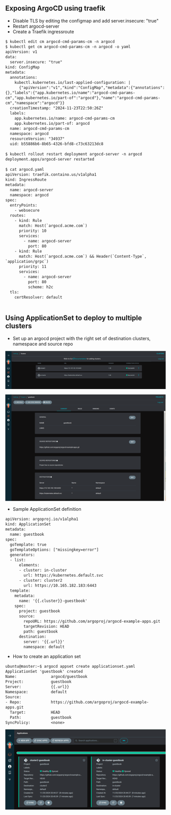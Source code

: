 ## Exposing ArgoCD using traefik
- Disable TLS by editing the configmap and add server.insecure: "true"
- Restart argocd-server
- Create a Traefik ingressroute
```
$ kubectl edit cm argocd-cmd-params-cm -n argocd
$ kubectl get cm argocd-cmd-params-cm -n argocd -o yaml
apiVersion: v1
data:
  server.insecure: "true"
kind: ConfigMap
metadata:
  annotations:
    kubectl.kubernetes.io/last-applied-configuration: |
      {"apiVersion":"v1","kind":"ConfigMap","metadata":{"annotations":{},"labels":{"app.kubernetes.io/name":"argocd-cmd-params-cm","app.kubernetes.io/part-of":"argocd"},"name":"argocd-cmd-params-cm","namespace":"argocd"}}
  creationTimestamp: "2024-11-23T22:50:26Z"
  labels:
    app.kubernetes.io/name: argocd-cmd-params-cm
    app.kubernetes.io/part-of: argocd
  name: argocd-cmd-params-cm
  namespace: argocd
  resourceVersion: "34937"
  uid: b55886b6-8b65-4326-bfd8-c73c63213dc8

$ kubectl rollout restart deployment argocd-server -n argocd
deployment.apps/argocd-server restarted

$ cat argocd.yaml
apiVersion: traefik.containo.us/v1alpha1
kind: IngressRoute
metadata:
  name: argocd-server
  namespace: argocd
spec:
  entryPoints:
    - websecure
  routes:
    - kind: Rule
      match: Host(`argocd.acme.com`)
      priority: 10
      services:
        - name: argocd-server
          port: 80
    - kind: Rule
      match: Host(`argocd.acme.com`) && Header(`Content-Type`, `application/grpc`)
      priority: 11
      services:
        - name: argocd-server
          port: 80
          scheme: h2c
  tls:
    certResolver: default


```
## Using ApplicationSet to deploy to multiple clusters

- Set up an argocd project with the right set of destination clusters, namespace and source repo

![List of clusters](clusters.png)

![ArgoCD Project](project.png)

- Sample ApplicationSet definition
```
apiVersion: argoproj.io/v1alpha1
kind: ApplicationSet
metadata:
  name: guestbook
spec:
  goTemplate: true
  goTemplateOptions: ["missingkey=error"]
  generators:
  - list:
      elements:
      - cluster: in-cluster
        url: https://kubernetes.default.svc
      - cluster: cluster2
        url: https://10.165.182.183:6443
  template:
    metadata:
      name: '{{.cluster}}-guestbook'
    spec:
      project: guestbook
      source:
        repoURL: https://github.com/argoproj/argocd-example-apps.git
        targetRevision: HEAD
        path: guestbook
      destination:
        server: '{{.url}}'
        namespace: default

```

- How to create an application set
```
ubuntu@master:~$ argocd appset create applicationset.yaml 
ApplicationSet 'guestbook' created
Name:               argocd/guestbook
Project:            guestbook
Server:             {{.url}}
Namespace:          default
Source:
- Repo:             https://github.com/argoproj/argocd-example-apps.git
  Target:           HEAD
  Path:             guestbook
SyncPolicy:         <none>

```

![Applications](applications.png)
